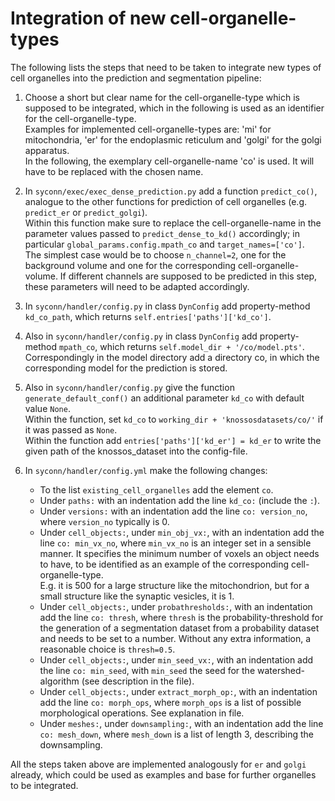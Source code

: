 # Integration of new cell-organelle-types

The following lists the steps that need to be taken to
integrate new types of cell organelles into the prediction
and segmentation pipeline:


1. Choose a short but clear name for the cell-organelle-type
   which is supposed to be integrated, which in the following is
   used as an identifier for the cell-organelle-type.<br>
   Examples for implemented cell-organelle-types are: 'mi'
   for mitochondria, 'er' for the endoplasmic reticulum and
   'golgi' for the golgi apparatus.<br>
   In the following, the exemplary cell-organelle-name 'co'
   is used. It will have to be replaced with the chosen name.
   

2. In `syconn/exec/exec_dense_prediction.py` add a function
   `predict_co()`, analogue to the other functions for
   prediction of cell organelles (e.g. `predict_er` or
   `predict_golgi`).<br>
   Within this function make sure to replace the
   cell-organelle-name in the parameter values passed to
   `predict_dense_to_kd()` accordingly; in particular
   `global_params.config.mpath_co` and `target_names=['co']`.<br>
   The simplest case would be to choose `n_channel=2`, one for
   the background volume and one for the corresponding 
   cell-organelle-volume. If different channels are supposed
   to be predicted in this step, these parameters will need to
   be adapted accordingly.
   

3. In `syconn/handler/config.py` in class `DynConfig` add
   property-method `kd_co_path`, which returns
   `self.entries['paths']['kd_co']`.
   
   
4. Also in `syconn/handler/config.py` in class `DynConfig` add
   property-method `mpath_co`, which returns
   `self.model_dir + '/co/model.pts'`.<br>
   Correspondingly in the model directory add a directory co, in
   which the corresponding model for the prediction is stored.
   

5. Also in `syconn/handler/config.py` give the function
   `generate_default_conf()` an additional parameter `kd_co` with
   default value `None`.<br>
   Within the function, set `kd_co` to
   `working_dir + 'knossosdatasets/co/'` if it was passed as
   `None`.<br>
   Within the function add `entries['paths']['kd_er'] = kd_er` to
   write the given path of the knossos_dataset into the
   config-file.
   

6. In `syconn/handler/config.yml` make the following changes:
   * To the list `existing_cell_organelles` add the element `co`.
   * Under `paths:` with an indentation add the line `kd_co:`
     (include the `:`).
   * Under `versions:` with an indentation add the line
     `co: version_no`, where `version_no` typically is 0.
   * Under `cell_objects:`, under `min_obj_vx:`, with an
     indentation add the line `co: min_vx_no`, where `min_vx_no`
     is an integer set in a sensible manner. It specifies the
     minimum number of voxels an object needs to have, to be
     identified as an example of the corresponding
     cell-organelle-type.<br>
     E.g. it is 500 for a large structure like the mitochondrion,
     but for a small structure like the synaptic vesicles, it is 1.
   * Under `cell_objects:`, under `probathresholds:`, with an
     indentation add the line `co: thresh`, where `thresh` is the
     probability-threshold for the generation of a segmentation
     dataset from a probability dataset and needs to be set to a
     number. Without any extra information, a reasonable choice
     is `thresh=0.5`.
   * Under `cell_objects:`, under `min_seed_vx:`, with an
     indentation add the line `co: min_seed`, with `min_seed` the
     seed for the watershed-algorithm (see description in the file).
   * Under `cell_objects:`, under `extract_morph_op:`, with an
     indentation add the line `co: morph_ops`, where `morph_ops`
     is a list of possible morphological operations. See
     explanation in file.
   * Under `meshes:`, under `downsampling:`, with an
     indentation add the line `co: mesh_down`, where `mesh_down`
     is a list of length 3, describing the downsampling.
     
All the steps taken above are implemented analogously for `er`
and `golgi` already, which could be used as examples and
base for further organelles to be integrated.
